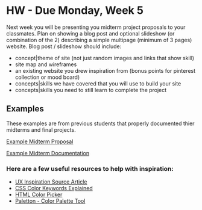 # HW - Due Monday, Week 5

Next week you will be presenting you midterm project proposals to your classmates. Plan on showing a blog post and optional slideshow (or combination of the 2) describing a simple multipage (minimum of 3 pages) website. Blog post / slideshow should include:

* concept|theme of site (not just random images and links that show skill)
* site map  and wireframes
* an existing website you drew inspiration from (bonus points for pinterest collection or mood board)
* concepts|skills we have covered that you will use to build your site
* concepts|skills you need to still learn to complete the project

## Examples
These examples are from previous students that properly documented thier midterms and final projects. 

[Example Midterm Proposal](http://sites.bxmc.poly.edu/~isabellaweaver/webdev/?p=9)

[Example Midterm Documentation](https://samantascreations.com/2015/10/25/midterm-presentation/)

### Here are a few useful resources to help with inspiration:

* [UX Inspiration Source Article](http://mediatemple.net/blog/tips/top-seven-sites-for-ux-inspiration/?utm_source=weekly_newsletter&utm_medium=email&utm_content=kylie_img&utm_campaign=02092016_newsletter&j=50758766&e=katieadee@gmail.com&l=32460871_HTML&u=372480720&mid=10825691&jb=49)
* [CSS Color Keywords Explained](http://www.w3schools.com/cssref/css_colors.asp)
* [HTML Color Picker](http://www.w3schools.com/colors/colors_picker.asp)
* [Paletton - Color Palette Tool](http://paletton.com)


